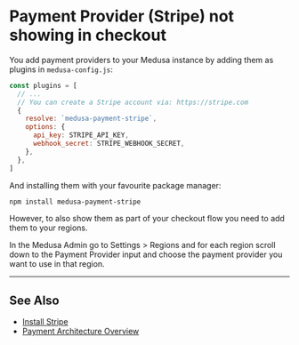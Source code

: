 # Payment Provider (Stripe) not showing in checkout

You add payment providers to your Medusa instance by adding them as plugins in `medusa-config.js`:

```js title=medusa-config.js
const plugins = [
  // ...
  // You can create a Stripe account via: https://stripe.com
  {
    resolve: `medusa-payment-stripe`,
    options: {
      api_key: STRIPE_API_KEY,
      webhook_secret: STRIPE_WEBHOOK_SECRET,
    },
  },
]
```

And installing them with your favourite package manager:

```bash npm2yarn
npm install medusa-payment-stripe
```

However, to also show them as part of your checkout flow you need to add them to your regions.

In the Medusa Admin go to Settings > Regions and for each region scroll down to the Payment Provider input and choose the payment provider you want to use in that region.

---

## See Also

- [Install Stripe](../add-plugins/stripe.md)
- [Payment Architecture Overview](../modules/carts-and-checkout/payment.md)
